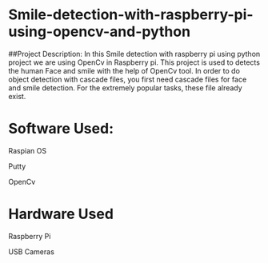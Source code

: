 # Smile-detection-with-raspberry-pi-using-opencv-and-python

##Project Description: 
In this Smile detection with raspberry pi using python project we are using OpenCv in Raspberry pi. This project is used to detects the human Face and smile with the help of OpenCv tool. In order to do object detection with cascade files, you first need cascade files for face and smile detection. For the extremely popular tasks, these file already exist.

# Software Used:

Raspian OS

Putty

OpenCv

# Hardware Used

Raspberry Pi

USB Cameras
